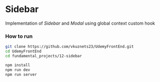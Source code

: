 # Sidebar

Implementation of _Sidebar_ and _Modal_ using global context custom hook

### How to run

```bash
git clone https://github.com/vkuznets23/UdemyFrontEnd.git
cd UdemyFrontEnd
cd fundamental_projects/12-sidebar
```

```bash
npm install
npm run dev
npm run server
```
